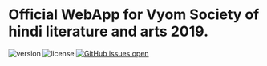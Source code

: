# Official WebApp for Vyom Society of hindi literature and arts 2019.

 ![version](https://img.shields.io/badge/version-1.0.0-blue.svg)  ![license](https://img.shields.io/badge/license-MIT-blue.svg) [![GitHub issues open](https://github.com/abhinavsri000/VyomApp/issues)](https://github.com/abhinavsri000/VyomApp/issues)
